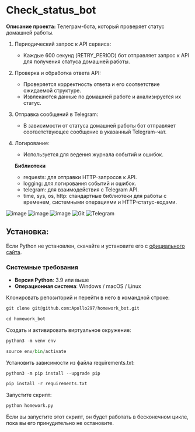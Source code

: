 # Check_status_bot

**Описание проекта:**
Телеграм-бота, который проверяет статус домашней работы.

1. Периодический запрос к API сервиса:
   - Каждые 600 секунд (RETRY_PERIOD) бот отправляет запрос к API для получения статуса домашней работы.
2. Проверка и обработка ответа API:
   - Проверяется корректность ответа и его соответствие ожидаемой структуре.
   - Извлекаются данные по домашней работе и анализируется их статус.
3. Отправка сообщений в Telegram:
   - В зависимости от статуса домашней работы бот отправляет соответствующее сообщение в указанный Telegram-чат.
4. Логирование:
   - Используется для ведения журнала событий и ошибок.

   **Библиотеки**
   - requests: для отправки HTTP-запросов к API.
   - logging: для логирования событий и ошибок.
   - telegram: для взаимодействия с Telegram API.
   - time, sys, os, http: стандартные библиотеки для работы с временем, системными операциями и HTTP-статус-кодами.

![image](https://img.shields.io/badge/Python-FFD43B?style=for-the-badge&logo=python&logoColor=blue)
![image](https://img.shields.io/badge/Django-092E20?style=for-the-badge&logo=django&logoColor=green)
![image](https://img.shields.io/badge/VSCode-0078D4?style=for-the-badge&logo=visual%20studio%20code&logoColor=white)
![Git](https://img.shields.io/badge/git-%23F05033.svg?style=for-the-badge&logo=git&logoColor=white)
![Telegram](https://img.shields.io/badge/Telegram-2CA5E0?style=for-the-badge&logo=telegram&logoColor=white)

## Установка:
Если Python не установлен, скачайте и установите его с [официального сайта](https://www.python.org/downloads/).
### Системные требования

- **Версия Python**: 3.9 или выше
- **Операционная система**: Windows / macOS / Linux

Клонировать репозиторий и перейти в него в командной строке:
```python
git clone git@github.com:Apollo297/homework_bot.git
```
```python
cd homework_bot
```
Cоздать и активировать виртуальное окружение:
```python
python3 -m venv env
```
```python
source env/bin/activate
```
Установить зависимости из файла requirements.txt:
```python
python3 -m pip install --upgrade pip
```
```python
pip install -r requirements.txt
```
Запустите скрипт:
```python
python homework.py
```

Если вы запустите этот скрипт, он будет работать в бесконечном цикле, пока вы его принудительно не остановите.
